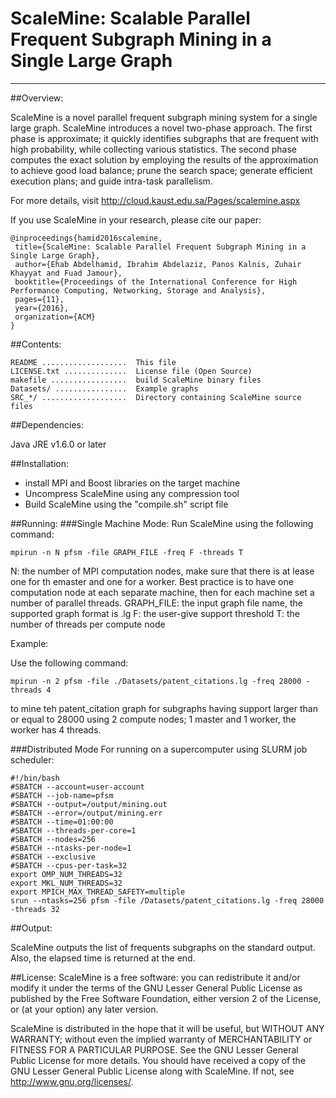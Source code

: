 # ScaleMine: Scalable Parallel Frequent Subgraph Mining in a Single Large Graph
-----------------------------------------------------------------------------

##Overview:

ScaleMine is a novel parallel frequent subgraph mining system for a single large
graph. ScaleMine introduces a novel two-phase approach. The first phase is 
approximate; it quickly identifies subgraphs that are frequent with high 
probability, while collecting various statistics. The second phase computes the
exact solution by employing the results of the approximation to achieve good 
load balance; prune the search space; generate efficient execution plans; and 
guide intra-task parallelism.

For more details, visit http://cloud.kaust.edu.sa/Pages/scalemine.aspx 

If you use ScaleMine in your research, please cite our paper:
 ```
@inproceedings{hamid2016scalemine,
  title={ScaleMine: Scalable Parallel Frequent Subgraph Mining in a Single Large Graph},
  author={Ehab Abdelhamid, Ibrahim Abdelaziz, Panos Kalnis, Zuhair Khayyat and Fuad Jamour},
  booktitle={Proceedings of the International Conference for High Performance Computing, Networking, Storage and Analysis},
  pages={11},
  year={2016},
  organization={ACM}
}
```
##Contents:

    README ...................  This file
    LICENSE.txt ..............  License file (Open Source)
    makefile .................  build ScaleMine binary files
    Datasets/ ................  Example graphs
    SRC_*/ ...................  Directory containing ScaleMine source files


##Dependencies:

Java JRE v1.6.0 or later

##Installation:

- install MPI and Boost libraries on the target machine
- Uncompress ScaleMine using any compression tool
- Build ScaleMine using the "compile.sh" script file

##Running:
###Single Machine Mode:
Run ScaleMine using the following command:
```
mpirun -n N pfsm -file GRAPH_FILE -freq F -threads T
```

N: the number of MPI computation nodes, make sure that there is at lease one 
for th emaster and one for a worker. Best practice is to have one computation
node at each separate machine, then for each machine set a number of parallel
threads.
GRAPH_FILE: the input graph file name, the supported graph format is .lg
F: the user-give support threshold
T: the number of threads per compute node

Example:

Use the following command:
```
mpirun -n 2 pfsm -file ./Datasets/patent_citations.lg -freq 28000 -threads 4
```
to mine teh patent_citation graph for subgraphs having support larger than or
equal to 28000 using 2 compute nodes; 1 master and 1 worker, the worker has 4
threads.

###Distributed Mode
For running on a supercomputer using SLURM job scheduler:
```
#!/bin/bash
#SBATCH --account=user-account
#SBATCH --job-name=pfsm
#SBATCH --output=/output/mining.out
#SBATCH --error=/output/mining.err
#SBATCH --time=01:00:00
#SBATCH --threads-per-core=1
#SBATCH --nodes=256
#SBATCH --ntasks-per-node=1
#SBATCH --exclusive
#SBATCH --cpus-per-task=32
export OMP_NUM_THREADS=32
export MKL_NUM_THREADS=32
export MPICH_MAX_THREAD_SAFETY=multiple
srun --ntasks=256 pfsm -file /Datasets/patent_citations.lg -freq 28000 -threads 32
```

##Output:

ScaleMine outputs the list of frequents subgraphs on the standard output.
Also, the elapsed time is returned at the end.

##License:
ScaleMine is a free software: you can redistribute it and/or modify it under the terms of the GNU Lesser General Public License as published by
the Free Software Foundation, either version 2 of the License, or (at your option) any later version.

ScaleMine is distributed in the hope that it will be useful, but WITHOUT ANY WARRANTY; without even the implied warranty of MERCHANTABILITY or FITNESS FOR A PARTICULAR PURPOSE.  See the GNU Lesser General Public License for more details.
You should have received a copy of the GNU Lesser General Public License along with ScaleMine.  If not, see <http://www.gnu.org/licenses/>.

